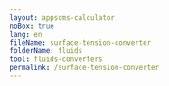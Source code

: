 ```yaml
---
layout: appscms-calculator
noBox: true
lang: en
fileName: surface-tension-converter
folderName: fluids
tool: fluids-converters
permalink: /surface-tension-converter
---
```


